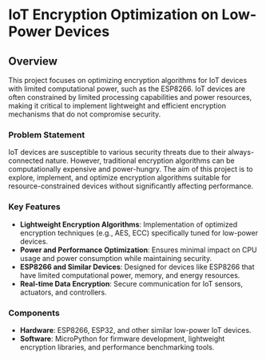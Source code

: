 # IoT Encryption Optimization on Low-Power Devices

## Overview

This project focuses on optimizing encryption algorithms for IoT devices with limited computational power, such as the ESP8266. IoT devices are often constrained by limited processing capabilities and power resources, making it critical to implement lightweight and efficient encryption mechanisms that do not compromise security.

### Problem Statement

IoT devices are susceptible to various security threats due to their always-connected nature. However, traditional encryption algorithms can be computationally expensive and power-hungry. The aim of this project is to explore, implement, and optimize encryption algorithms suitable for resource-constrained devices without significantly affecting performance.

### Key Features

- **Lightweight Encryption Algorithms**: Implementation of optimized encryption techniques (e.g., AES, ECC) specifically tuned for low-power devices.
- **Power and Performance Optimization**: Ensures minimal impact on CPU usage and power consumption while maintaining security.
- **ESP8266 and Similar Devices**: Designed for devices like ESP8266 that have limited computational power, memory, and energy resources.
- **Real-time Data Encryption**: Secure communication for IoT sensors, actuators, and controllers.

### Components

- **Hardware**: ESP8266, ESP32, and other similar low-power IoT devices.
- **Software**: MicroPython for firmware development, lightweight encryption libraries, and performance benchmarking tools.
